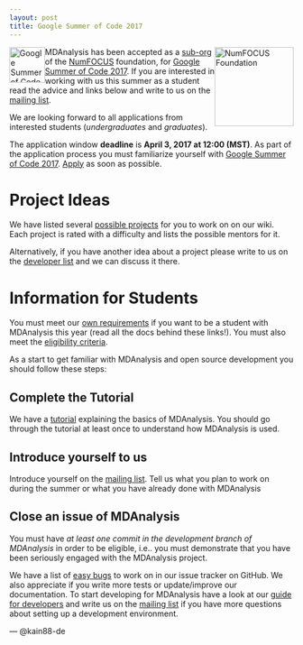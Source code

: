 ```yaml
---
layout: post
title: Google Summer of Code 2017
---
```


<p>
<img
src="http://www.numfocus.org/uploads/6/0/6/9/60696727/1457562110.png"
title="NumFOCUS Foundation" alt="NumFOCUS Foundation"
style="float: right; width: 10em;" />

<img
src="https://developers.google.com/open-source/gsoc/images/gsoc2016-sun-373x373.png"
title="Google Summer of Code 2016" alt="Google Summer of Code 2016"
style="float: left; height: 4.5em; " />
</p>

MDAnalysis has been accepted as a [sub-org] of the [NumFOCUS] foundation,
for [Google Summer of Code 2017][gsoc]. If you are interested in working with us
this summer as a student read the advice and links below and write to us on the
[mailing list].

We are looking forward to all applications from interested students
(*undergraduates* and *graduates*).

The application window **deadline** is **April 3, 2017 at 12:00 (MST)**. As part
of the application process you must familiarize yourself
with [Google Summer of Code 2017][gsoc]. [Apply] as soon as possible.

# Project Ideas

We have listed several [possible projects][ideas] for you to work on on our
wiki. Each project is rated with a difficulty and lists the possible mentors for
it.

Alternatively, if you have another idea about a project please write to us on the
[developer list][mailing list] and we can discuss it there.

# Information for Students

You must meet our [own requirements] if you want to be a student with MDAnalysis
this year (read all the docs behind these links!). You must also meet the
[eligibility criteria].

As a start to get familiar with MDAnalysis and open source development you
should follow these steps:

## Complete the Tutorial

We have a [tutorial] explaining the basics of MDAnalysis. You should go through
the tutorial at least once to understand how MDAnalysis is used.

## Introduce yourself to us

Introduce yourself on the [mailing list]. Tell us what you plan to work
on during the summer or what you have already done with MDAnalysis

## Close an issue of MDAnalysis

You must have *at least one commit in the development branch of
MDAnalysis* in order to be eligible, i.e.. you must demonstrate that
you have been seriously engaged with the MDAnalysis project.

We have a list of [easy bugs] to work on in our issue tracker on
GitHub. We also appreciate if you write more tests or update/improve
our documentation. To start developing for MDAnalysis have a look at
our [guide for developers][dev-guide] and write us on the
[mailing list] if you have more questions about setting up a
development environment.

— @kain88-de

[sub-org]: https://github.com/numfocus/gsoc#organizations-confirmed-under-numfocus-umbrella
[NumFOCUS]: https://summerofcode.withgoogle.com/organizations/4968629817835520/
[Apply]: https://summerofcode.withgoogle.com/student-signup/
[eligibility criteria]: https://github.com/MDAnalysis/mdanalysis/wiki/Google-Summer-Of-Code#eligibility
[own requirements]: https://github.com/MDAnalysis/mdanalysis/wiki/Google-Summer-Of-Code#our-expectations-from-students
[easy bugs]: https://github.com/MDAnalysis/mdanalysis/issues?q=is%3Aopen+is%3Aissue+label%3ADifficulty-easy
[tutorial]: http://www.mdanalysis.org/MDAnalysisTutorial/index.html
[ideas]: https://github.com/MDAnalysis/mdanalysis/wiki/GSoC-2017-Project-Ideas
[gsoc]: https://summerofcode.withgoogle.com/
[dev-guide]: https://github.com/MDAnalysis/mdanalysis/wiki/Guide-for-Developers
[mailing list]: {{site.mailinglists.developer.url}}
